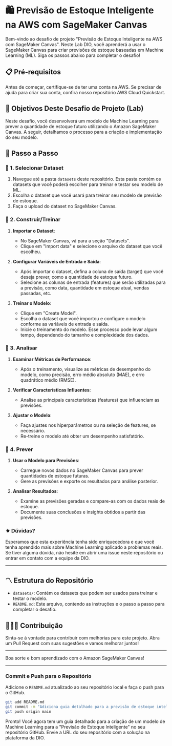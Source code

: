 # 🛍️ Previsão de Estoque Inteligente na AWS com SageMaker Canvas

Bem-vindo ao desafio de projeto "Previsão de Estoque Inteligente na AWS com SageMaker Canvas". Neste Lab DIO, você aprenderá a usar o SageMaker Canvas para criar previsões de estoque baseadas em Machine Learning (ML). Siga os passos abaixo para completar o desafio!

## 📋 Pré-requisitos
Antes de começar, certifique-se de ter uma conta na AWS. Se precisar de ajuda para criar sua conta, confira nosso repositório AWS Cloud Quickstart.


## 🎯 Objetivos Deste Desafio de Projeto (Lab)
Neste desafio, você desenvolverá um modelo de Machine Learning para prever a quantidade de estoque futuro utilizando o Amazon SageMaker Canvas. A seguir, detalhamos o processo para a criação e implementação do seu modelo.


## 👠 Passo a Passo

### 🌳 1. Selecionar Dataset

1. Navegue até a pasta `datasets` deste repositório. Esta pasta contém os datasets que você poderá escolher para treinar e testar seu modelo de ML.
2. Escolha o dataset que você usará para treinar seu modelo de previsão de estoque.
3. Faça o upload do dataset no SageMaker Canvas.

### 🪻 2. Construir/Treinar

1. **Importar o Dataset**:
   - No SageMaker Canvas, vá para a seção "Datasets".
   - Clique em "Import data" e selecione o arquivo do dataset que você escolheu.
   
2. **Configurar Variáveis de Entrada e Saída**:
   - Após importar o dataset, defina a coluna de saída (target) que você deseja prever, como a quantidade de estoque futuro.
   - Selecione as colunas de entrada (features) que serão utilizadas para a previsão, como data, quantidade em estoque atual, vendas passadas, etc.

3. **Treinar o Modelo**:
   - Clique em "Create Model".
   - Escolha o dataset que você importou e configure o modelo conforme as variáveis de entrada e saída.
   - Inicie o treinamento do modelo. Esse processo pode levar algum tempo, dependendo do tamanho e complexidade dos dados.

### 🌷 3. Analisar

1. **Examinar Métricas de Performance**:
   - Após o treinamento, visualize as métricas de desempenho do modelo, como precisão, erro médio absoluto (MAE), e erro quadrático médio (RMSE).
   
2. **Verificar Características Influentes**:
   - Analise as principais características (features) que influenciam as previsões.
   
3. **Ajustar o Modelo**:
   - Faça ajustes nos hiperparâmetros ou na seleção de features, se necessário.
   - Re-treine o modelo até obter um desempenho satisfatório.

### 🌵 4. Prever

1. **Usar o Modelo para Previsões**:
   - Carregue novos dados no SageMaker Canvas para prever quantidades de estoque futuras.
   - Gere as previsões e exporte os resultados para análise posterior.

2. **Analisar Resultados**:
   - Examine as previsões geradas e compare-as com os dados reais de estoque.
   - Documente suas conclusões e insights obtidos a partir das previsões.


### ⚜️ Dúvidas?
Esperamos que esta experiência tenha sido enriquecedora e que você tenha aprendido mais sobre Machine Learning aplicado a problemas reais. Se tiver alguma dúvida, não hesite em abrir uma issue neste repositório ou entrar em contato com a equipe da DIO.

---

## 〽️  Estrutura do Repositório

- `datasets/`: Contém os datasets que podem ser usados para treinar e testar o modelo.
- `README.md`: Este arquivo, contendo as instruções e o passo a passo para completar o desafio.


## 🕵🏼‍♀️ Contribuição

Sinta-se à vontade para contribuir com melhorias para este projeto. Abra um Pull Request com suas sugestões e vamos melhorar juntos!

---

Boa sorte e bom aprendizado com o Amazon SageMaker Canvas!

---

### Commit e Push para o Repositório

Adicione o `README.md` atualizado ao seu repositório local e faça o push para o GitHub.

```bash
git add README.md
git commit -m "Adiciona guia detalhado para a previsão de estoque inteligente usando SageMaker Canvas"
git push origin main
```

Pronto! Você agora tem um guia detalhado para a criação de um modelo de Machine Learning para a "Previsão de Estoque Inteligente" no seu repositório GitHub. Envie a URL do seu repositório com a solução na plataforma da DIO.

